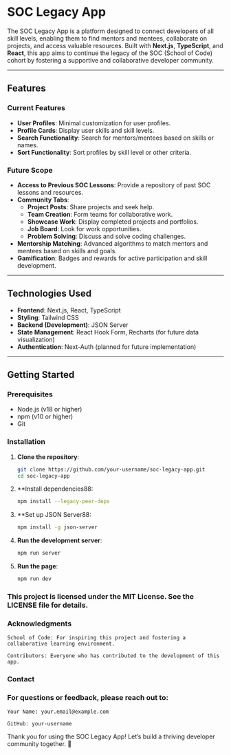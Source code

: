# SOC Legacy App

The SOC Legacy App is a platform designed to connect developers of all skill levels, enabling them to find mentors and mentees, 
collaborate on projects, and access valuable resources. Built with **Next.js**, **TypeScript**, and **React**, 
this app aims to continue the legacy of the SOC (School of Code) cohort by fostering a supportive and collaborative developer community.

---

## Features

### Current Features
- **User Profiles**: Minimal customization for user profiles.
- **Profile Cards**: Display user skills and skill levels.
- **Search Functionality**: Search for mentors/mentees based on skills or names.
- **Sort Functionality**: Sort profiles by skill level or other criteria.

### Future Scope
- **Access to Previous SOC Lessons**: Provide a repository of past SOC lessons and resources.
- **Community Tabs**:
  - **Project Posts**: Share projects and seek help.
  - **Team Creation**: Form teams for collaborative work.
  - **Showcase Work**: Display completed projects and portfolios.
  - **Job Board**: Look for work opportunities.
  - **Problem Solving**: Discuss and solve coding challenges.
- **Mentorship Matching**: Advanced algorithms to match mentors and mentees based on skills and goals.
- **Gamification**: Badges and rewards for active participation and skill development.

---

## Technologies Used
- **Frontend**: Next.js, React, TypeScript
- **Styling**: Tailwind CSS
- **Backend (Development)**: JSON Server
- **State Management**: React Hook Form, Recharts (for future data visualization)
- **Authentication**: Next-Auth (planned for future implementation)

---

## Getting Started

### Prerequisites
- Node.js (v18 or higher)
- npm (v10 or higher)
- Git

### Installation
1. **Clone the repository**:
   ```bash
   git clone https://github.com/your-username/soc-legacy-app.git
   cd soc-legacy-app

2. **Install dependencies88:
   ```bash
   npm install --legacy-peer-deps
3. **Set up JSON Server88:
   ```bash
   npm install -g json-server
4. **Run the development server**:
   ```bash
   npm run server
5. **Run the page**:
   ```bash
   npm run dev


### This project is licensed under the MIT License. See the LICENSE file for details.
### Acknowledgments

    School of Code: For inspiring this project and fostering a collaborative learning environment.

    Contributors: Everyone who has contributed to the development of this app.

### Contact

### For questions or feedback, please reach out to:

    Your Name: your.email@example.com

    GitHub: your-username

Thank you for using the SOC Legacy App! Let’s build a thriving developer community together. 🚀

   
